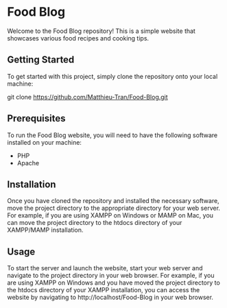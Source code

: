 # Food Blog
Welcome to the Food Blog repository! This is a simple website that showcases various food recipes and cooking tips.

## Getting Started
To get started with this project, simply clone the repository onto your local machine:

git clone https://github.com/Matthieu-Tran/Food-Blog.git

## Prerequisites
To run the Food Blog website, you will need to have the following software installed on your machine:

- PHP
- Apache

## Installation
Once you have cloned the repository and installed the necessary software, move the project directory to the appropriate directory for your web server. For example, if you are using XAMPP on Windows or MAMP on Mac, you can move the project directory to the htdocs directory of your XAMPP/MAMP installation.

## Usage
To start the server and launch the website, start your web server and navigate to the project directory in your web browser. For example, if you are using XAMPP on Windows and you have moved the project directory to the htdocs directory of your XAMPP installation, you can access the website by navigating to http://localhost/Food-Blog in your web browser.
